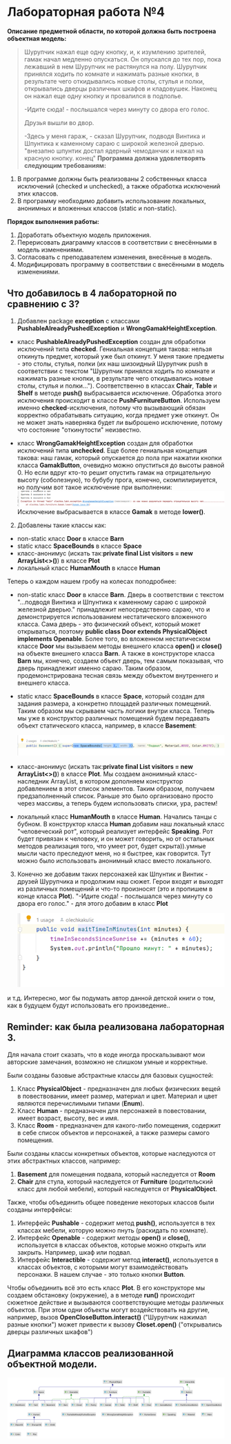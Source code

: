 # Лабораторная работа №4

**Описание предметной области, по которой должна быть построена объектная модель:**

> Шурупчик нажал еще одну кнопку, и, к изумлению зрителей, гамак начал медленно опускаться. Он опускался до тех пор,
> пока лежавший в нем Шурупчик не растянулся на полу.
> Шурупчик принялся ходить по комнате и нажимать разные кнопки, в результате чего откидывались новые столы, стулья и
> полки, открывались дверцы различных шкафов и кладовушек. Наконец он нажал еще одну кнопку и провалился в подполье.
>
> -Идите сюда! - послышался через минуту со двора его голос.
>
> Друзья вышли во двор.
>
> -Здесь у меня гараж, - сказал Шурупчик, подводя Винтика и Шпунтика к каменному сараю с широкой железной дверью.
> "внезапно шпунтик достал ядерный чемоданчик и нажал на красную кнопку. конец"
**Программа должна удовлетворять следующим требованиям:**

1. В программе должны быть реализованы 2 собственных класса исключений (checked и unchecked), а также обработка
   исключений этих классов.
2. В программу необходимо добавить использование локальных, анонимных и вложенных классов (static и non-static).

**Порядок выполнения работы:**

1. Доработать объектную модель приложения.
2. Перерисовать диаграмму классов в соответствии с внесёнными в модель изменениями.
3. Согласовать с преподавателем изменения, внесённые в модель.
4. Модифицировать программу в соответствии с внесёнными в модель изменениями.

## Что добавилось в 4 лабораторной по сравнению с 3?

1. Добавлен package **exception** с классами **PushableAlreadyPushedException** и **WrongGamakHeightException**.

* класс **PushableAlreadyPushedException** создан для обработки исключений типа **checked**. Гениальная концепция
  такова:
  нельзя откинуть предмет, который уже был откинут. У меня такие предметы - это столы, стулья,
  полки (их наш шизоидный Шурупчик push в соответствии с текстом "Шурупчик принялся ходить по комнате и нажимать разные
  кнопки, в результате чего откидывались новые столы, стулья и полки...").
  Соответственно в классах **Chair**, **Table** и **Shelf** в методе **push()** выбрасывается исключение. Обработка
  этого исключения происходит в классе
  **PushFurnitureButton**. Используем именно **checked**-исключения, потому что вызывающий обязан корректно обрабатывать
  ситуацию, когда предмет уже откинут. Он не может знать наверняка будет ли выброшено исключение, потому что состояние
  "откинутости" неизвестно.


* класс **WrongGamakHeightException** создан для обработки исключений типа **unchecked**. Еще более гениальная концепция
  такова: наш гамак,
  который опускается до пола при нажатии кнопки класса **GamakButton**, очевидно можно опуститься до высоты равной 0.
  Но если вдруг кто-то решит опустить гамак на отрицательную высоту (соболезную),
  то бубубу прога, конечно, скомпилириуется,
  но получим вот такое исключение при выполнении:
  ![unchecked exception](unchecked_exception.png)
  Исключение выбрасывается в классе **Gamak** в методе **lower()**.

2. Добавлены такие классы как:

* non-static класс **Door** в классе **Barn**
* static класс **SpaceBounds** в классе **Space**
* класс-анонимус (искать так:**private final List<Human> visitors = new ArrayList<>()**) в классе **Plot**
* локальный класс **HumanMouth** в классе **Human**

Теперь о каждом нашем гробу на колесах поподробнее:

* non-static класс **Door** в классе **Barn**. Дверь в соответствии с текстом "...подводя Винтика и Шпунтика к каменному
  сараю с широкой железной дверью."
  принадлежит непосредственно сараю, что и демонстрируется использованием нестатического вложенного класса.
  Сама дверь - это физический объект, который может открываться, поэтому **public class Door extends PhysicalObject
  implements Openable**.
  Более того, во вложенном нестатическом классе **Door** мы вызываем методы внешнего класса **open()** и **close()** на
  объекте внешнего класса **Barn**.
  А также в конструкторе класса **Barn** мы, конечно, создаем объект дверь, тем самым показывая, что дверь принадлежит
  именно сараю.
  Таким образом, продемонстрирована тесная связь между объектом внутреннего и внешнего класса.


* static класс **SpaceBounds** в классе **Space**, который создан для задания размера, а конкретно площадей различных
  помещений.
  Таким образом мы скрываем часть логики внутри класса. Теперь мы уже в конструктор различных помещений будем передавать
  объект статического класса, например, в классе **Basement**:

  ![example_static_class.png](example_static_class.png)

* класс-анонимус (искать так:**private final List<Human> visitors = new ArrayList<>()**) в классе **Plot**.
  Мы создаем анонимный класс-наследник ArrayList, в котором дополняем конструктор добавлением в этот список элементов.
  Таким образом, получаем предзаполненный список.
  Раньше это было организовано просто через массивы, а теперь будем использовать списки, ура, растем!


* локальный класс **HumanMouth** в классе **Human**. Начались танцы с бубном. В конструктор класса **Human** добавим
  наш локальный класс "человеческий рот", который реализует интерфейс **Speaking**. Рот будет привязан к человеку, и
  он может говорить, но от остальных методов реализация того, что умеет рот, будет скрыта)).умные мысли часто преследуют
  меня, но я быстрее, как говорится.
  Тут можно было использовать анонимный класс вместо локального.

3. Конечно же добавим таких персонажей как Шпунтик и Винтик - друзей Шурупчика и продолжим наш сюжет.
   Герои входят и выходят из различных помещений и что-то произносят (это и пропишем в конце класса **Plot**).
   "-Идите сюда! - послышался через минуту со двора его голос." - для этого добавим в класс **Plot**

   ![waiting.png](waiting.png)

и т.д. Интересно, мог бы подумать автор данной детской книги о том, как в будущем будут использовать его произведение..

## Reminder: как была реализована лабораторная 3.

Для начала стоит сказать, что в коде иногда проскальзывают мои авторские замечания, возможно не слишком
умные и корректные.

Были созданы базовые абстрактные классы для базовых сущностей:

1. Класс **PhysicalObject** - предназначен для любых физических вещей в повествовании, имеет размер, материал и цвет.
   Материал и цвет являются перечислимыми типами (**Enum**).
2. Класс **Human** - предназначен для персонажей в повестовании, имеет возраст, высоту, вес и имя.
3. Класс **Room** - предназначен для какого-либо помещения, содержит в себе список объектов и персонажей, а также
   размеры самого помещения.

Были созданы классы конкретных объектов, которые наследуются от этих абстрактных классов, например:

1. **Basement** для помещения подвала, который наследуется от **Room**
2. **Chair** для стула, который наследуется от **Furniture** (родительский класс для любой мебели), который наследуется
   от **PhysicalObject**.

Также, чтобы объединить общее поведение некоторых классов были созданы интерфейсы:

1. Интерфейс **Pushable** - содержит метод **push()**, используется в тех классах мебели, которую можно пнуть (раскидать
   по комнате).
2. Интерфейс **Openable** - содержит методы **open()** и **close()**, используется в классах объектов, которые можно
   открыть или закрыть. Например, шкаф или подвал.
3. Интерфейс **Interactible** - содержит метод **interact()**, используется в классах объектов, с которыми могут
   взаимодействовать персонажи. В нашем случае - это только кнопки **Button**.

Чтобы объединить всё это есть класс **Plot**. В его конструкторе мы создаем обстановку (окружение), а в методе **run()**
происходит сюжетное действие и вызываются соответствующие методы различных объектов.
При этом одни объекты могут воздействовать на другие, например, вызов **OpenCloseButton.interact()** ("Шурупчик нажимал
разные кнопки") может привести к вызову **Closet.open()** ("открывались дверцы различных шкафов")

## Диаграмма классов реализованной объектной модели.

![uml image](uml.png)

